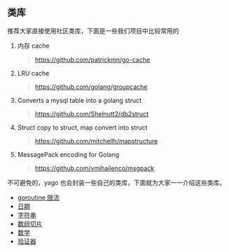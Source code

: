 ## 类库
推荐大家直接使用社区类库，下面是一些我们项目中比较常用的
1. 内存 cache
    >https://github.com/patrickmn/go-cache
2. LRU cache
    >https://github.com/golang/groupcache
3. Converts a mysql table into a golang struct
    >https://github.com/Shelnutt2/db2struct
4. Struct copy to struct, map convert into struct
    >https://github.com/mitchellh/mapstructure
5. MessagePack encoding for Golang
    >https://github.com/vmihailenco/msgpack


不可避免的，yago 也会封装一些自己的类库，下面就为大家一一介绍这些类库。

* [goroutine 限流](/library/sema.md)
* [日期](/library/date.md)
* [字符串](/library/str.md)
* [数组切片](/library/arr.md)
* [数学](/library/math.md)
* [验证器](/library/validator.md)
